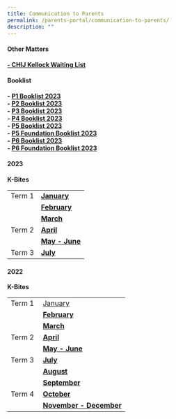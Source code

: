 ```yaml
---
title: Communication to Parents
permalink: /parents-portal/communication-to-parents/
description: ""
---
```

<h4><strong>Other Matters</strong></h4>
<p><strong><a href="https://form.gov.sg/64658736a8a52700122ee49f"> - CHIJ Kellock Waiting List</a>
	</strong></p>
<h4><strong>Booklist</strong></h4>
<p><strong>-&nbsp;<a target="" href="/files/CKLK%20NEW%20P1%20BOOKLIST.pdf">P1 Booklist 2023</a><br>-&nbsp;<a rel="noopener" target="_blank" href="/files/CKLK%20P2%20BOOKLIST%202023.pdf">P2 Booklist 2023</a><br>-&nbsp;<a rel="noopener" target="_blank" href="/files/P3%20BOOKLIST%202023.pdf">P3 Booklist 2023</a><br>-&nbsp;<a target="" href="/files/P4%20BOOKLIST%202023.pdf">P4 Booklist 2023</a><br>-&nbsp;<a target="" href="/files/P5%20BOOKLIST%202023.pdf">P5 Booklist 2023</a><br>-&nbsp;<a rel="noopener" target="_blank" href="/files/P5%20(FDN)%20BOOKLIST%202023.pdf">P5 Foundation Booklist 2023</a><br>-&nbsp;<a rel="noopener" target="_blank" href="/files/P6%20BOOKLIST%202023.pdf">P6 Booklist 2023</a><br>-&nbsp;<a rel="noopener" target="_blank" href="/files/P6%20(FDN)%20P6%20BOOKLIST%202023.pdf">P6 Foundation Booklist 2023</a></strong></p>

<h4><strong>2023</strong></h4>
<p><strong>K-Bites</strong></p>
<table>
<tbody>
<tr>
<td>Term 1</td>
	<td><a target="" href="/files/2023_Files/Kbites/Kbites%20Jan%202023.pdf"><strong>January</strong></a></td>
</tr>
	<tr>
<td>&nbsp;</td>
<td><a rel="noopener" target="_blank" href="/files/2023_Files/Kbites/kbites%20feb%202023.pdf"><strong>February</strong></a></td>
</tr>
		<tr>
<td>&nbsp;</td>
<td><a rel="noopener" target="_blank" href="/files/2023_Files/Kbites/kbites%20mar%202023.pdf"><strong>March</strong></a></td>
</tr>
<tr><td>Term 2</td>
<td><a target="" href="/files/2023_Files/Kbites/kbites%20apr%202023.pdf"><strong>April</strong></a></td>
</tr>
	<tr><td>&nbsp;</td><td><a target="" href="/files/2023_Files/Kbites/kbites%20may%20&amp;%20june%202023_updated%20on%2027%20april.pdf"><strong>May - June</strong></a></td>
</tr>
	<tr><td>Term 3</td>
<td><a target="" href="/files/2023_Files/Kbites/kbites%20july%202023_updated%2030%20june.pdf"><strong> July </strong></a></td>
</tr>
</tbody>
</table>

<h4><strong>2022</strong></h4>
<p><strong>K-Bites</strong></p>
<table>
<tbody>
<tr>
<td>Term 1</td>
<td><a target="" href="/files/Kbites%20Jan%202022.pdf">January</a></td>
</tr>
<tr>
<td>&nbsp;</td>
<td><a rel="noopener" target="_blank" href="/files/Kbites%20FEB%202022.pdf"><strong>February</strong></a></td>
</tr>
<tr>
<td>&nbsp;</td>
<td><a target="" href="/files/Kbites%20MAR%202022.pdf"><strong>March</strong></a></td>
</tr>
<tr>
<td>Term 2</td>
<td><a target="" href="/files/Kbites%20APR%202022_updated%20on%2029%20Mar.pdf"><strong>April</strong></a></td>
</tr>
<tr>
<td>&nbsp;</td>
<td><a target="" href="/files/Kbites%20MAY%20%20JUN%202022_updated%20on%2027%20Apr.pdf"><strong>May - June</strong></a></td>
</tr>
<tr>
<td>Term 3</td>
<td><a rel="noopener" target="_blank" href="/files/Kbites%20JUL%202022_updated%20on%2029%20June_FINAL.pdf"><strong>July</strong></a></td>
</tr>
<tr>
<td>&nbsp;</td>
<td><a rel="noopener" target="_blank" href="/files/Kbites%20AUG%202022_updated%20on%2028Jul_FINAL.pdf"><strong>August</strong></a></td>
</tr>
<tr>
<td>&nbsp;</td>
<td><a rel="noopener" target="_blank" href="/files/Kbites%20SEP%202022_updated%20on%2030%20Aug_FINAL.pdf"><strong>September</strong></a></td>
</tr>
<tr>
<td>Term 4&nbsp;</td>
<td><a rel="noopener" target="_blank" href="/files/Kbites%20Oct%202022_updated%20on%2030%20Sep%201.pdf"><strong>October</strong></a></td>
</tr>
<tr>
<td>&nbsp;</td>
<td><a rel="noopener" target="_blank" href="/files/Kbites%20NOVDEC%202022_updated%20on%2028%20Oct%20v2.pdf"><strong>November - December</strong></a></td>
</tr>
</tbody>
</table>